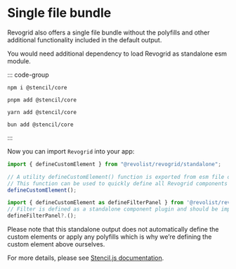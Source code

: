 # Single file bundle

Revogrid also offers a single file bundle without the polyfills and other additional functionality included in the default output.

You would need additional dependency to load Revogrid as standalone esm module.

::: code-group

```npm
npm i @stencil/core

```

```pnpm
pnpm add @stencil/core
```

```yarn
yarn add @stencil/core
```

```bun
bun add @stencil/core
```
:::

Now you can import `Revogrid` into your app:

```js
import { defineCustomElement } from "@revolist/revogrid/standalone";

// A utility defineCustomElement() function is exported from esm file of the output directory.
// This function can be used to quickly define all Revogrid components in a project on the custom elements registry.
defineCustomElement();

import { defineCustomElement as defineFilterPanel } from '@revolist/revogrid/standalone/revogr-filter-panel.js';
// Filter is defined as a standalone component plugin and should be imported here
defineFilterPanel?.();
```

Please note that this standalone output does not automatically define the custom elements or apply any polyfills which is why we’re defining the custom element above ourselves.

For more details, please see [Stencil.js documentation](https://stenciljs.com/docs/custom-elements).


<!--@include: ../demo/js/js.start.standalone.md-->